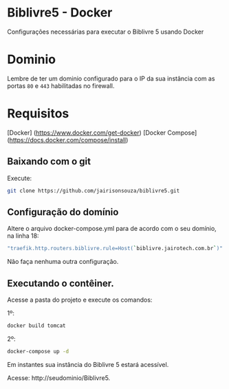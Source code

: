 # Biblivre5 - Docker
Configurações necessárias para executar o Biblivre 5 usando Docker

# Dominio
Lembre de ter um dominio configurado para o IP da sua instância com as portas `80` e `443` habilitadas no firewall.

# Requisitos
[Docker] (https://www.docker.com/get-docker)
[Docker Compose] (https://docs.docker.com/compose/install)

## Baixando com o git
Execute:

```bash
git clone https://github.com/jairisonsouza/biblivre5.git
```

## Configuração do domínio
Altere o arquivo docker-compose.yml para de acordo com o seu domínio, na linha 18:

```bash
"traefik.http.routers.biblivre.rule=Host(`biblivre.jairotech.com.br`)" # Substitua pelo seu domínio
```

Não faça nenhuma outra configuração.

## Executando o contêiner.

Acesse a pasta do projeto e execute os comandos:

1º:
```bash
docker build tomcat
```

2º:
```bash
docker-compose up -d
```

Em instantes sua instância do Biblivre 5 estará acessível.

Acesse: http://seudominio/Biblivre5.
